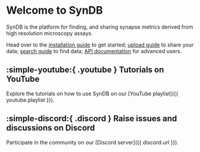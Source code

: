 # Welcome to SynDB

SynDB is the platform for finding, and sharing synapse metrics derived from high resolution microscopy assays.

Head over to the [installation guide](2-install.md) to get started; [upload guide](../dataset/2-upload.md) to share your data; [search guide](../dataset/1-search.md) to find data; [API documentation](https://api.syndb.org/docs) for advanced users.

## :simple-youtube:{ .youtube } Tutorials on YouTube
Explore the tutorials on how to use SynDB on our [YouTube playlist]({{ youtube.playlist }}).

## :simple-discord:{ .discord } Raise issues and discussions on Discord
Participate in the community on our [Discord server]({{ discord.url }}).
